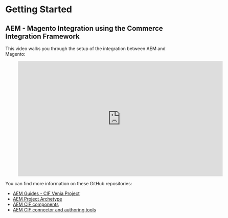 # Getting Started

## AEM - Magento Integration using the Commerce Integration Framework

This video walks you through the setup of the integration between AEM and Magento:

<figure class="video_container">
  <iframe title="Adobe Video Publishing Cloud Player" width="640" height="360" src="https://video.tv.adobe.com/v/27399/?quality=12" frameborder="0" webkitallowfullscreen mozallowfullscreen allowfullscreen scrolling="no"></iframe>
</figure>

You can find more information on these GitHub repositories:

- [AEM Guides - CIF Venia Project](https://github.com/adobe/aem-cif-guides-venia)
- [AEM Project Archetype](https://github.com/adobe/aem-project-archetype)
- [AEM CIF components](https://github.com/adobe/aem-core-cif-components)
- [AEM CIF connector and authoring tools](https://github.com/adobe/commerce-cif-connector)
